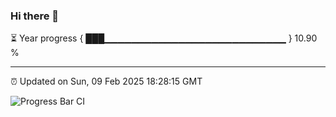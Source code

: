 ### Hi there 👋

⏳ Year progress { ███▁▁▁▁▁▁▁▁▁▁▁▁▁▁▁▁▁▁▁▁▁▁▁▁▁▁▁ } 10.90 %

---

⏰ Updated on Sun, 09 Feb 2025 18:28:15 GMT

![Progress Bar CI](https://github.com/DhruviPatel157/GitHub-Actions-Demo/workflows/Progress%20Bar%20CI/badge.svg)

